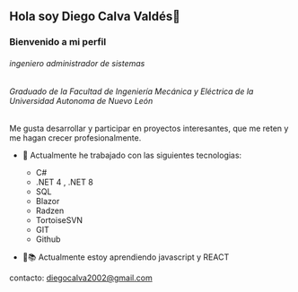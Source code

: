 ## Hola soy Diego Calva Valdés👋
### Bienvenido a mi perfil

###### ingeniero administrador de sistemas  
###### Graduado de la Facultad de Ingeniería Mecánica y Eléctrica de la Universidad Autonoma de Nuevo León 

Me gusta desarrollar y participar en proyectos interesantes, que me reten y me hagan crecer profesionalmente. 

- 🔭 Actualmente he trabajado con las siguientes tecnologias:
   - C#
   - .NET 4 , .NET 8
   - SQL
   - Blazor
   - Radzen
   - TortoiseSVN
   - GIT
   - Github

- 📓📚 Actualmente estoy aprendiendo javascript y REACT
  
        

contacto: diegocalva2002@gmail.com

